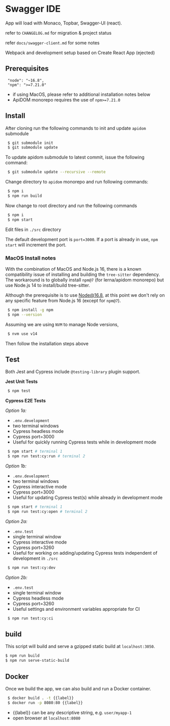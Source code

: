 # Swagger IDE

App will load with Monaco, Topbar, Swagger-UI (react).

refer to `CHANGELOG.md` for migration & project status

refer `docs/swagger-client.md` for some notes

Webpack and development setup based on Create React App (ejected)

## Prerequisites  
```
 "node": "~16.8",
 "npm": ">=7.21.0"
```

- if using MacOS, please refer to additional installation notes below  
- ApiDOM monorepo requires the use of `npm>=7.21.0`  

## Install

After cloning run the following commands to init and update `apidom` submodule

```sh
 $ git submodule init
 $ git submodule update
```

To update apidom submodule to latest commit, issue the following command:  

```sh
 $ git submodule update --recursive --remote
```

Change directory to `apidom` monorepo and run following commands:

```sh
 $ npm i
 $ npm run build
```

Now change to root directory and run the following commands  

```sh
 $ npm i
 $ npm start
```

Edit files in `./src` directory  

The default development port is `port=3000`. If a port is already in use, `npm start` will increment the port.  

### MacOS Install notes

With the combination of MacOS and Node.js 16, there is a known compatibility issue of installing and building the `tree-sitter` dependency. The workaround is to globally install `npm@7` (for lerna/apidom monorepo) but use Node.js 14 to install/build tree-sitter.  

Although the prerequisite is to use Node@16.8, at this point we don't rely on any specific feature from Node.js 16 (except for `npm@7`).  

```sh
 $ npm install -g npm
 $ npm --version 
```

Assuming we are using `NVM` to manage Node versions,  

```sh
 $ nvm use v14
```

Then follow the installation steps above  

## Test

Both Jest and Cypress include `@testing-library` plugin support.  

**Jest Unit Tests**
```sh
 $ npm test
```

**Cypress E2E Tests**


*Option 1a:* 
* `.env.development`  
* two terminal windows  
* Cypress headless mode  
* Cypress port=3000  
* Useful for quickly running Cypress tests while in development mode  

```sh
 $ npm start # terminal 1
 $ npm run test:cy:run # terminal 2
```

*Option 1b:*  
* `.env.development`  
* two terminal windows  
* Cypress interactive mode  
* Cypress port=3000  
* Useful for updating Cypress test(s) while already in development mode  

```sh
 $ npm start # terminal 1
 $ npm run test:cy:open # terminal 2
```

*Option 2a:*  
* `.env.test`  
* single terminal window  
* Cypress interactive mode  
* Cypress port=3260  
* Useful for working on adding/updating Cypress tests independent of development in `./src`  

```sh
 $ npm run test:cy:dev
```

*Option 2b:*  
* `.env.test`  
* single terminal window  
* Cypress headless mode  
* Cypress port=3260  
* Useful settings and environment variables appropriate for CI

```sh
 $ npm run test:cy:ci
```

## build
This script will build and serve a gzipped static build at `localhost:3050`.  

```sh
$ npm run build
$ npm run serve-static-build
```

## Docker
Once we build the app, we can also build and run a Docker container.  

```sh
 $ docker build . -t {{label}} 
 $ docker run -p 8080:80 {{label}} 
```

- {{label}} can be any descriptive string, e.g. `user/myapp-1`  
- open browser at `localhost:8080`
